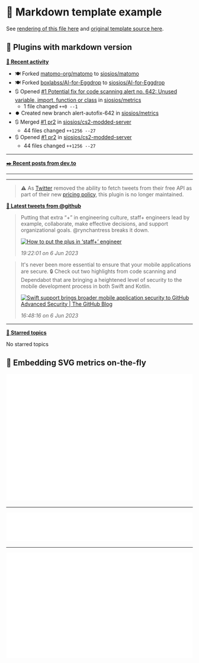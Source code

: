 # 📒 Markdown template example

See [rendering of this file here](https://github.com/siosios/metrics/blob/examples/metrics.markdown.full.md) and [original template source here](https://github.com/siosios/metrics/blob/master/source/templates/markdown/example.md).

## 🧩 Plugins with markdown version

**[📰 Recent activity](https://github.com/siosios)**
* 🍽️ Forked [matomo-org/matomo](https://github.com/matomo-org/matomo) to [siosios/matomo](https://github.com/siosios/matomo)
* 🍽️ Forked [boxlabss/AI-for-Eggdrop](https://github.com/boxlabss/AI-for-Eggdrop) to [siosios/AI-for-Eggdrop](https://github.com/siosios/AI-for-Eggdrop)
* 🔃 Opened [#1 Potential fix for code scanning alert no. 642: Unused variable, import, function or class](https://github.com/siosios/metrics/pull/1) in [siosios/metrics](https://github.com/siosios/metrics)
  * 1 file changed `++0 --1`
* ⏺️ Created new branch alert-autofix-642 in [siosios/metrics](https://github.com/siosios/metrics)
* 🔃 Merged [#1 pr2](https://github.com/siosios/cs2-modded-server/pull/1) in [siosios/cs2-modded-server](https://github.com/siosios/cs2-modded-server)
  * 44 files changed `++1256 --27`
* 🔃 Opened [#1 pr2](https://github.com/siosios/cs2-modded-server/pull/1) in [siosios/cs2-modded-server](https://github.com/siosios/cs2-modded-server)
  * 44 files changed `++1256 --27`


___

**[✒️ Recent posts from dev.to](https://dev.to/siosios)**


___



___

> ⚠️ As [Twitter](https://twitter.com) removed the ability to fetch tweets from their free API as part of their new [pricing policy](https://developer.twitter.com/en/docs/twitter-api/getting-started/about-twitter-api), this plugin is no longer maintained.

<!--  -->
<!-- Example rendering before the plugin was deprecated
-->

**[🐤 Latest tweets from @github](https://twitter.com/github)**
> Putting that extra “+” in engineering culture, staff+ engineers lead by example, collaborate, make effective decisions, and support organizational goals. <span class="mention">@rynchantress</span> breaks it down.
>
> <a href="GitHub"><img src="https://images.ctfassets.net/s5uo95nf6njh/3sBQCkU6O0Lwc2Tp2LkMrU/e20b22c6ecaa66be267ebdf2d7774816/1920x1080-ReadMe-Site_Hero-Ryn_Daniels.jpg" alt="How to put the plus in ‘staff+’ engineer " height="200"></a>
>
> *19:22:01 on 6 Jun 2023*

> It's never been more essential to ensure that your mobile applications are secure. 🔒 Check out two highlights from code scanning and Dependabot that are bringing a heightened level of security to the mobile development process in both Swift and Kotlin.
>
> <a href="The GitHub Blog"><img src="https://github.blog/wp-content/uploads/2023/05/1200.630-Security-wLogo.png" alt="Swift support brings broader mobile application security to GitHub Advanced Security | The GitHub Blog" height="200"></a>
>
> *16:48:16 on 6 Jun 2023*

<!--
-->

___

**[📌 Starred topics](https://github.com/siosios?tab=stars)**

No starred topics


## 🎈 Embedding SVG metrics on-the-fly

<img src="https://github.com/siosios/metrics/blob/examples/.cache/example-isocalendar.svg">

___

<img src="https://github.com/siosios/metrics/blob/examples/.cache/example-languages-pdf.svg">

___

<img src="https://github.com/siosios/metrics/blob/examples/.cache/example-base-pdf.svg">
